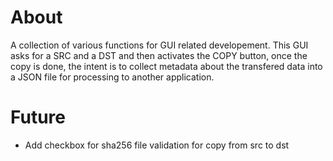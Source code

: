 # About
A collection of various functions for GUI related developement. This GUI asks for a SRC and a DST and then activates the COPY button, once the copy is done, the intent is to collect metadata about the transfered data into a JSON file for processing to another application.

# Future
* Add checkbox for sha256 file validation for copy from src to dst